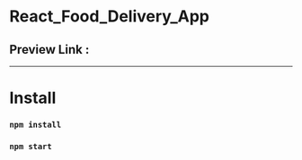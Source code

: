 # React_Food_Delivery_App
## Preview  Link : 
<hr/>

# Install
  
  ###  `npm install`
  
  ### `npm start`

